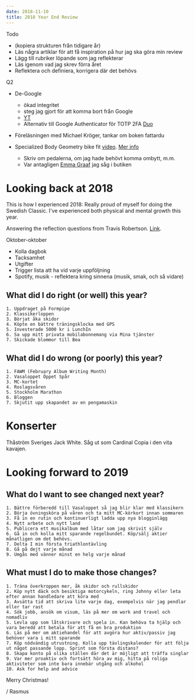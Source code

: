 ```yaml
---
date: 2018-11-10
title: 2018 Year End Review
---
```


Todo

- (kopiera strukturen från tidigare år)
- Läs några artiklar för att få inspiration på hur jag ska göra min review
- Lägg till rubriker löpande som jag reflekterar
- Läs igenom vad jag skrev förra året
- Reflektera och definiera, korrigera där det behövs

Q2

- De-Google
  - ökad integritet
  - steg jag gjort för att komma bort från Google
  - [YT](https://www.youtube.com/watch?v=AmaM-Mar_oA)
  - Alternativ till Google Authenticator för TOTP 2FA [Duo](https://guide.duo.com/third-party-accounts)

- Föreläsningen med Michael Kröger, tankar om boken fattardu
- Specialized Body Geometry bike fit [video](https://www.youtube.com/watch?v=t6CXi0RdQqE). [Mer info](https://www.specializedconceptstore.co.uk/body-geometry-fit)
  - Skriv om pedalerna, om jag hade behövt komma ombytt, m.m.
  - Var antagligen [Emma Graaf](https://emmagraaf.com) jag såg i butiken

# Looking back at 2018

This is how I experienced 2018: Really proud of myself for doing the Swedish Classic. I've experienced both physical and mental growth this year.

Answering the reflection questions from Travis Robertson. [Link](http://hej.se).

Oktober-oktober

- Kolla dagbok
- Tacksamhet
- Utgifter
- Trigger lista att ha vid varje uppföljning
- Spotify, musik - reflektera kring sinnena (musik, smak, och så vidare)

## What did I do right (or well) this year?

    1. Uppdraget på Formpipe
    2. Klassikerloppen
    3. Börjat åka skidor
    4. Köpte en bättre träningsklocka med GPS
    5. Investerade 5000 kr i LunchIn
    6. Sa upp mitt privata mobilabonnemang via Mina tjänster
    7. Skickade blommor till Bea

## What did I do wrong (or poorly) this year?

    1. FAWM (February Album Writing Month)
    2. Vasaloppet Öppet Spår
    3. MC-kortet
    4. Roslagsvåren
    5. Stockholm Marathon
    6. Bloggen
    7. Skjutit upp skapandet av en pengamaskin

# Konserter

Thåström Sveriges Jack White. Såg ut som Cardinal Copia i den vita kavajen.

# Looking forward to 2019

## What do I want to see changed next year?

    1. Bättre förberedd till Vasaloppet så jag blir klar med klassikern
    2. Börja övningsköra på våren och ta mitt MC-körkort innan sommaren
    3. Få in en rutin och kontinuerligt ladda upp nya blogginlägg
    4. Nytt arbete och nytt land
    5. Publicera ett musikalbum med låtar som jag skrivit själv
    6. Gå in och kolla mitt sparande regelbundet. Köp/sälj aktier månatligen om det behövs.
    7. Delta I min första triathlontävling
    8. Gå på dejt varje månad
    9. Umgås med vänner minst en helg varje månad

## What must I do to make those changes?

    1. Träna överkroppen mer, åk skidor och rullskidor
    2. Köp nytt däck och besiktiga motorcykeln, ring Johnny eller leta efter annan handledare att köra med
    3. Avsätta tid att skriva lite varje dag, exempelvis när jag pendlar eller tar rast
    4. Sök jobb, ansök om visum, läs på mer om work and travel och nomadliv
    5. Levla upp som låtskrivare och spela in. Kan behöva ta hjälp och vara beredd att betala för att få en bra produktion
    6. Läs på mer om aktiehandel för att avgöra hur aktiv/passiv jag behöver vara i mitt sparande
    7. Köp nödvändig utrustning. Kolla upp tävlingskalender för att följa ut något passande lopp. Sprint som första distans?
    8. Skapa konto på olika ställen där det är möjligt att träffa singlar
    9. Var mer proaktiv och fortsätt höra av mig, hitta på roliga aktiviteter som inte bara innebär utgång och alkohol
    10. Ask for help and advice

Merry Christmas!

/ Rasmus